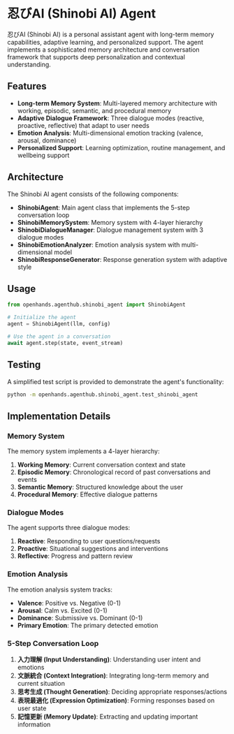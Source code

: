 # 忍びAI (Shinobi AI) Agent

忍びAI (Shinobi AI) is a personal assistant agent with long-term memory capabilities, adaptive learning, and personalized support. The agent implements a sophisticated memory architecture and conversation framework that supports deep personalization and contextual understanding.

## Features

- **Long-term Memory System**: Multi-layered memory architecture with working, episodic, semantic, and procedural memory
- **Adaptive Dialogue Framework**: Three dialogue modes (reactive, proactive, reflective) that adapt to user needs
- **Emotion Analysis**: Multi-dimensional emotion tracking (valence, arousal, dominance)
- **Personalized Support**: Learning optimization, routine management, and wellbeing support

## Architecture

The Shinobi AI agent consists of the following components:

- **ShinobiAgent**: Main agent class that implements the 5-step conversation loop
- **ShinobiMemorySystem**: Memory system with 4-layer hierarchy
- **ShinobiDialogueManager**: Dialogue management system with 3 dialogue modes
- **ShinobiEmotionAnalyzer**: Emotion analysis system with multi-dimensional model
- **ShinobiResponseGenerator**: Response generation system with adaptive style

## Usage

```python
from openhands.agenthub.shinobi_agent import ShinobiAgent

# Initialize the agent
agent = ShinobiAgent(llm, config)

# Use the agent in a conversation
await agent.step(state, event_stream)
```

## Testing

A simplified test script is provided to demonstrate the agent's functionality:

```bash
python -m openhands.agenthub.shinobi_agent.test_shinobi_agent
```

## Implementation Details

### Memory System

The memory system implements a 4-layer hierarchy:

1. **Working Memory**: Current conversation context and state
2. **Episodic Memory**: Chronological record of past conversations and events
3. **Semantic Memory**: Structured knowledge about the user
4. **Procedural Memory**: Effective dialogue patterns

### Dialogue Modes

The agent supports three dialogue modes:

1. **Reactive**: Responding to user questions/requests
2. **Proactive**: Situational suggestions and interventions
3. **Reflective**: Progress and pattern review

### Emotion Analysis

The emotion analysis system tracks:

- **Valence**: Positive vs. Negative (0-1)
- **Arousal**: Calm vs. Excited (0-1)
- **Dominance**: Submissive vs. Dominant (0-1)
- **Primary Emotion**: The primary detected emotion

### 5-Step Conversation Loop

1. **入力理解 (Input Understanding)**: Understanding user intent and emotions
2. **文脈統合 (Context Integration)**: Integrating long-term memory and current situation
3. **思考生成 (Thought Generation)**: Deciding appropriate responses/actions
4. **表現最適化 (Expression Optimization)**: Forming responses based on user state
5. **記憶更新 (Memory Update)**: Extracting and updating important information
